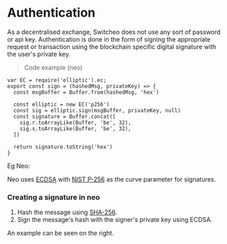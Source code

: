 # Authentication

As a decentralised exchange, Switcheo does not use any sort of password or api key.
  Authentication is done in the form of signing the appropriate request or transaction using the blockchain 
  specific digital signature with the user's private key.

> Code example (neo)

```ReactJS
var EC = require('elliptic').ec;
export const sign = (hashedMsg, privateKey) => {
  const msgBuffer = Buffer.from(hashedMsg, 'hex')

  const elliptic = new EC('p256')
  const sig = elliptic.sign(msgBuffer, privateKey, null)
  const signature = Buffer.concat([
    sig.r.toArrayLike(Buffer, 'be', 32),
    sig.s.toArrayLike(Buffer, 'be', 32),
  ])

  return signature.toString('hex')
}
```
Eg Neo:
 
Neo uses [ECDSA](https://en.wikipedia.org/wiki/Elliptic_Curve_Digital_Signature_Algorithm)
with [NIST P-256](http://safecurves.cr.yp.to/) as the curve parameter for signatures.

### Creating a signature in neo

1. Hash the message using [SHA-256](https://en.wikipedia.org/wiki/SHA-2).
2. Sign the message's hash with the signer's private key using ECDSA.

An example can be seen on the right.
